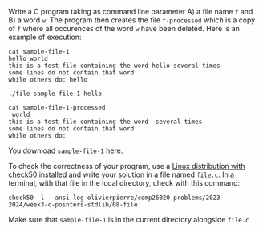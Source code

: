 Write a C program taking as command line parameter A) a file name `f` and B) a
word `w`. The program then creates the file `f-processed` which is a copy of
`f` where all occurences of the word `w` have been deleted. Here is an example
of execution:

```shell
cat sample-file-1
hello world
this is a test file containing the word hello several times
some lines do not contain that word
while others do: hello

./file sample-file-1 hello

cat sample-file-1-processed
 world
this is a test file containing the word  several times
some lines do not contain that word
while others do: 
```

You download `sample-file-1` [here](sample-file-1).

To check the correctness of your program, use a
[Linux distribution with check50 installed](https://github.com/olivierpierre/comp26020-devcontainer)
and write your solution in a file named `file.c`. In a
terminal, with that file in the local directory, check with this command:

```shell
check50 -l --ansi-log olivierpierre/comp26020-problems/2023-2024/week3-c-pointers-stdlib/08-file
```
Make sure that `sample-file-1` is in the current directory alongside `file.c`

